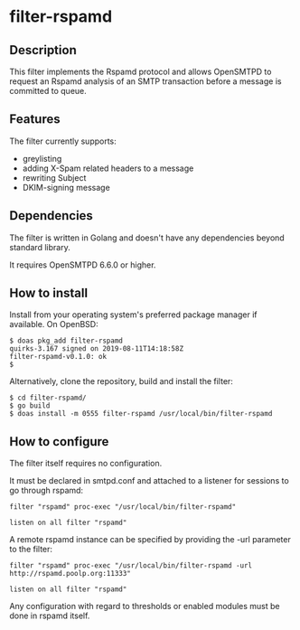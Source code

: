 # filter-rspamd

## Description
This filter implements the Rspamd protocol and allows OpenSMTPD to request an Rspamd analysis
of an SMTP transaction before a message is committed to queue.

## Features
The filter currently supports:

- greylisting
- adding X-Spam related headers to a message
- rewriting Subject
- DKIM-signing message

## Dependencies
The filter is written in Golang and doesn't have any dependencies beyond standard library.

It requires OpenSMTPD 6.6.0 or higher.


## How to install
Install from your operating system's preferred package manager if available.
On OpenBSD:
```
$ doas pkg_add filter-rspamd
quirks-3.167 signed on 2019-08-11T14:18:58Z
filter-rspamd-v0.1.0: ok
$
```

Alternatively, clone the repository, build and install the filter:
```
$ cd filter-rspamd/
$ go build
$ doas install -m 0555 filter-rspamd /usr/local/bin/filter-rspamd
```

## How to configure
The filter itself requires no configuration.

It must be declared in smtpd.conf and attached to a listener for sessions to go through rspamd:
```
filter "rspamd" proc-exec "/usr/local/bin/filter-rspamd"

listen on all filter "rspamd"
```

A remote rspamd instance can be specified by providing the -url parameter to the filter:
```
filter "rspamd" proc-exec "/usr/local/bin/filter-rspamd -url http://rspamd.poolp.org:11333"

listen on all filter "rspamd"
```


Any configuration with regard to thresholds or enabled modules must be done in rspamd itself.

